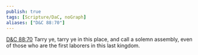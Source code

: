 ```yaml
---
publish: true
tags: [Scripture/DaC, noGraph]
aliases: ["D&C 88:70"]
---
```

[D&C 88:70](https://churchofjesuschrist.org/study/scriptures/dc-testament/dc/88?lang=eng&id=p70#p70) Tarry ye, tarry ye in this place, and call a solemn assembly, even of those who are the first laborers in this last kingdom.
